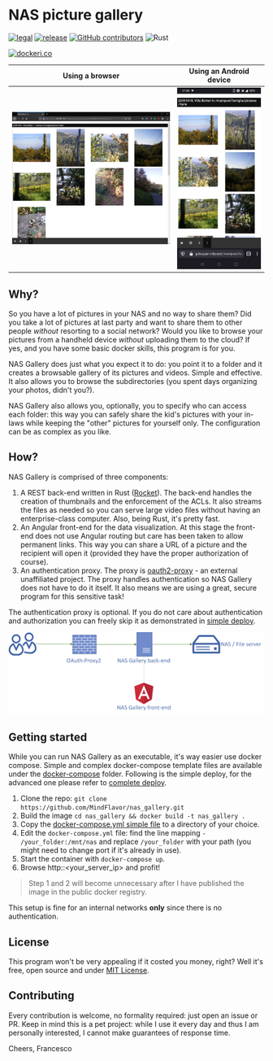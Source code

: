 # NAS picture gallery

[![legal](https://img.shields.io/github/license/mindflavor/nas_gallery.svg)](LICENSE) [![release](https://img.shields.io/github/release/mindflavor/nas_gallery.svg)](https://github.com/MindFlavor/nas_gallery/releases) [![GitHub contributors](https://img.shields.io/github/contributors/MindFlavor/nas_gallery.svg)](https://github.com/MindFlavor/nas_gallery/graphs/contributors) ![Rust](https://github.com/MindFlavor/nas_gallery/workflows/Rust/badge.svg)

[![dockeri.co](https://dockeri.co/image/mindflavor/nas_gallery)](https://hub.docker.com/r/mindflavor/nas_gallery)



Using a browser | Using an Android device
-- | --
![example00](docs/fire00.png) | ![example_android](docs/android00.jpg)

## Why?

So you have a lot of pictures in your NAS and no way to share them? Did you take a lot of pictures at last party and want to share them to other people *without* resorting to a social network? Would you like to browse your pictures from a handheld device *without* uploading them to the cloud? If yes, and you have some basic docker skills, this program is for you. 

NAS Gallery does just what you expect it to do: you point it to a folder and it creates a browsable gallery of its pictures and videos. Simple and effective. It also allows you to browse the subdirectories (you spent days organizing your photos, didn't you?). 

NAS Gallery also allows you, optionally, you to specify who can access each folder: this way you can safely share the kid's pictures with your in-laws while keeping the "other" pictures for yourself only. The configuration can be as complex as you like.

## How?

NAS Gallery is comprised of three components: 

1. A REST back-end written in Rust ([Rocket](https://rocket.rs/)). The back-end handles the creation of thumbnails and the enforcement of the ACLs. It also streams the files as needed so you can serve large video files without having an enterprise-class computer. Also, being Rust, it's pretty fast.
2. An Angular front-end for the data visualization. At this stage the front-end does not use Angular routing but care has been taken to allow permanent links. This way you can share a URL of a picture and the recipient will open it (provided they have the proper authorization of course).
3. An authentication proxy. The proxy is [oauth2-proxy](https://github.com/oauth2-proxy/oauth2-proxy) - an external unaffiliated project. The proxy handles authentication so NAS Gallery does not have to do it itself. It also means we are using a great, secure program for this sensitive task!

The authentication proxy is optional. If you do not care about authentication and authorization you can freely skip it as demonstrated in [simple deploy](docs/simple_deploy.md).

![logical diagram](docs/diag.png)

## Getting started

While you can run NAS Gallery as an executable, it's way easier use docker compose. Simple and complex docker-compose template files are available under the [docker-compose](https://github.com/MindFlavor/nas_gallery/tree/master/docker-compose) folder. Following is the simple deploy, for the advanced one please refer to [complete deploy](docs/complete_deploy.md).

1. Clone the repo: `git clone https://github.com/MindFlavor/nas_gallery.git`
2. Build the image `cd nas_gallery && docker build -t nas_gallery .`
3. Copy the [docker-compose.yml simple file](https://github.com/MindFlavor/nas_gallery/blob/master/docker-compose/simple/docker-compose.yml) to a directory of your choice.
4. Edit the `docker-compose.yml` file: find the line mapping `- /your_folder:/mnt/nas` and replace `/your_folder` with your path (you might need to change port if it's already in use).
5. Start the container with `docker-compose up`. 
6. Browse http::<your_server_ip> and profit!

> Step 1 and 2 will become unnecessary after I have published the image in the public docker registry.

This setup is fine for an internal networks **only** since there is no authentication. 

## License

This program won't be very appealing if it costed you money, right? Well it's free, open source and under [MIT License](LICENSE). 

## Contributing

Every contribution is welcome, no formality required: just open an issue or PR. Keep in mind this is a pet project: while I use it every day and thus I am personally interested, I cannot make guarantees of response time. 

Cheers,
Francesco
